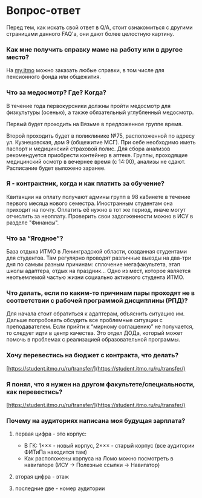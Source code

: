 # Вопрос-ответ

Перед тем, как искать свой ответ в Q/A, стоит ознакомиться с другими страницами данного FAQ'а, они дают более целостную картину.

### Как мне получить справку маме на работу или в другое место?
На [my.itmo](other/isu_de.md) можно заказать любые справки, в том числе для пенсионного фонда или общежития. 

### Что за медосмотр? Где? Когда?
В течение года первокурсники должны пройти медосмотр для физкультуры (осенью), а также обязательный углубленный медосмотр.

Первый будет проходить на Вязьме в предложенное группе время.

Второй проходить будет в поликлинике №75, расположенной по адресу ул. Кузнецовская, дом 9 (общежитие МСГ). При себе необходимо иметь паспорт и медицинский страховой полис. Для сбора анализов рекомендуется приобрести контейнер в аптеке. Группы, проходящие медицинский осмотр в вечернее время (с 14:00), анализы не сдают. Расписание будет выложено заранее.
 
### Я - контрактник, когда и как платить за обучение? 
Квитанции на оплату получают админы групп в 98 кабинете в течение первого месяца нового семестра. Иностранным студентам она приходит на почту. Оплатить её нужно в тот же период, иначе могут отчислить за неоплату. Проверить свои задолженности можно в ИСУ в разделе "Финансы".

### Что за “Ягодное”?
База отдыха ИТМО в Ленинградской области, созданная студентами для студентов. Там регулярно проводят различные выезды на два-три дня по самым разным причинам: сплочение мегафакультета, этап школы адаптера, отдых на праздник… Одно из мест, которое является неотъемлемой частью жизни социально активного студента ИТМО.

### Что делать, если по каким-то причинам пары проходят не в соответствии с рабочей программой дисциплины (РПД)?
Для начала стоит обратиться к адаптерам, объяснить ситуацию им. Дальше попробовать обсудить все проблемные ситуации с преподавателем. Если прийти к “мирному соглашению” не получается, то следует идти в центр качества. Это отдел ДОДа, который может помочь в проблемах с реализацией образовательной программы.

### Хочу перевестись на бюджет с контракта, что делать?
[https://student.itmo.ru/ru/transfer/](https://student.itmo.ru/ru/transfer/)

### Я понял, что я нужен на другом факультете/специальности, как перевестись?
[https://student.itmo.ru/ru/transfer/](https://student.itmo.ru/ru/transfer/)

### Почему на аудиториях написана моя будущая зарплата?

1) первая цифра - это корпус:
    - В ГК: 1××× - новый корпус, 2××× - старый корпус (все аудитории ФИТиПа находится там)
    - Как расположены корпуса на Ломо можно посмотреть в навигаторе (ИСУ -> Полезные ссылки -> Навигатор)

2) вторая цифра - этаж

3) последние две - номер аудитории
